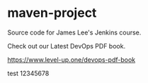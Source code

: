 # maven-project
Source code for James Lee's Jenkins course.

Check out our Latest DevOps PDF book.

https://www.level-up.one/devops-pdf-book

test 12345678
